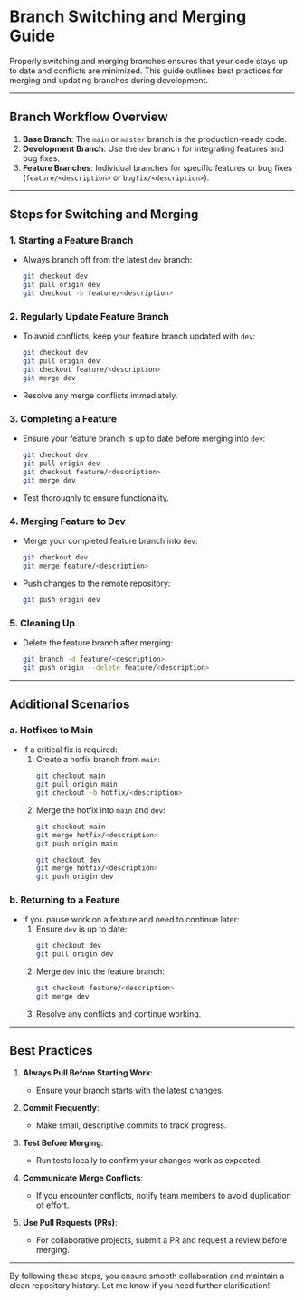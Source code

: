 # Branch Switching and Merging Guide

Properly switching and merging branches ensures that your code stays up to date and conflicts are minimized. This guide outlines best practices for merging and updating branches during development.

---

## Branch Workflow Overview

1. **Base Branch**: The `main` or `master` branch is the production-ready code.
2. **Development Branch**: Use the `dev` branch for integrating features and bug fixes.
3. **Feature Branches**: Individual branches for specific features or bug fixes (`feature/<description>` or `bugfix/<description>`).

---

## Steps for Switching and Merging

### 1. **Starting a Feature Branch**
- Always branch off from the latest `dev` branch:
  ```bash
  git checkout dev
  git pull origin dev
  git checkout -b feature/<description>
  ```

### 2. **Regularly Update Feature Branch**
- To avoid conflicts, keep your feature branch updated with `dev`:
  ```bash
  git checkout dev
  git pull origin dev
  git checkout feature/<description>
  git merge dev
  ```
- Resolve any merge conflicts immediately.

### 3. **Completing a Feature**
- Ensure your feature branch is up to date before merging into `dev`:
  ```bash
  git checkout dev
  git pull origin dev
  git checkout feature/<description>
  git merge dev
  ```
- Test thoroughly to ensure functionality.

### 4. **Merging Feature to Dev**
- Merge your completed feature branch into `dev`:
  ```bash
  git checkout dev
  git merge feature/<description>
  ```
- Push changes to the remote repository:
  ```bash
  git push origin dev
  ```

### 5. **Cleaning Up**
- Delete the feature branch after merging:
  ```bash
  git branch -d feature/<description>
  git push origin --delete feature/<description>
  ```

---

## Additional Scenarios

### a. **Hotfixes to Main**
- If a critical fix is required:
  1. Create a hotfix branch from `main`:
     ```bash
     git checkout main
     git pull origin main
     git checkout -b hotfix/<description>
     ```
  2. Merge the hotfix into `main` and `dev`:
     ```bash
     git checkout main
     git merge hotfix/<description>
     git push origin main

     git checkout dev
     git merge hotfix/<description>
     git push origin dev
     ```

### b. **Returning to a Feature**
- If you pause work on a feature and need to continue later:
  1. Ensure `dev` is up to date:
     ```bash
     git checkout dev
     git pull origin dev
     ```
  2. Merge `dev` into the feature branch:
     ```bash
     git checkout feature/<description>
     git merge dev
     ```
  3. Resolve any conflicts and continue working.

---

## Best Practices

1. **Always Pull Before Starting Work**:
   - Ensure your branch starts with the latest changes.

2. **Commit Frequently**:
   - Make small, descriptive commits to track progress.

3. **Test Before Merging**:
   - Run tests locally to confirm your changes work as expected.

4. **Communicate Merge Conflicts**:
   - If you encounter conflicts, notify team members to avoid duplication of effort.

5. **Use Pull Requests (PRs)**:
   - For collaborative projects, submit a PR and request a review before merging.

---

By following these steps, you ensure smooth collaboration and maintain a clean repository history. Let me know if you need further clarification!
